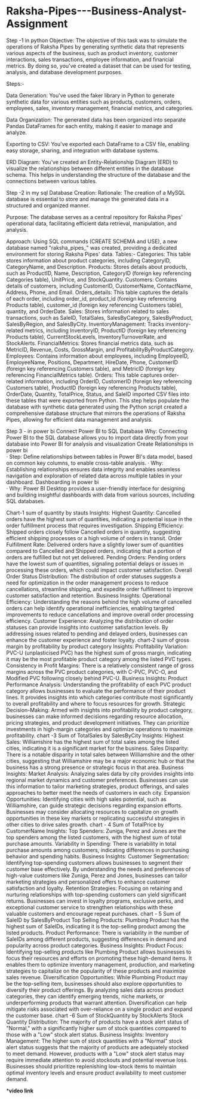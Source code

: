 # Raksha-Pipes---Business-Analyst-Assignment

Step -1 in python
Objective:
The objective of this task was to simulate the operations of Raksha Pipes by generating synthetic data that represents various aspects of the business, such as product inventory, customer interactions, sales transactions, employee information, and financial metrics. By doing so, you've created a dataset that can be used for testing, analysis, and database development purposes.

Steps:-

Data Generation: You've used the faker library in Python to generate synthetic data for various entities such as products, customers, orders, employees, sales, inventory management, financial metrics, and categories.

Data Organization: The generated data has been organized into separate Pandas DataFrames for each entity, making it easier to manage and analyze.

Exporting to CSV: You've exported each DataFrame to a CSV file, enabling easy storage, sharing, and integration with database systems.

ERD Diagram: You've created an Entity-Relationship Diagram (ERD) to visualize the relationships between different entities in the database schema. This helps in understanding the structure of the database and the connections between various tables.

Step -2 in my sql
Database Creation: 
 Rationale: The creation of a MySQL database is essential to store and manage the generated data in a structured and organized manner. 


 Purpose: The database serves as a central repository for Raksha Pipes' operational data, facilitating efficient data retrieval, manipulation, and analysis. 


Approach: Using SQL commands (CREATE SCHEMA and USE), a new database named "raksha_pipes_" was created, providing a dedicated environment for storing Raksha Pipes' data. 
Tables:-
Categories: This table stores information about product categories, including CategoryID, CategoryName, and Description.
Products: Stores details about products, such as ProductID, Name, Description, CategoryID (foreign key referencing Categories table), UnitPrice, and StockQuantity.
Customers: Contains details of customers, including CustomerID, CustomerName, ContactName, Address, Phone, and Email.
Orders_details: This table captures the details of each order, including order_id, product_id (foreign key referencing Products table), customer_id (foreign key referencing Customers table), quantity, and OrderDate.
Sales: Stores information related to sales transactions, such as SaleID, TotalSales, SalesByCategory, SalesByProduct, SalesByRegion, and SalesByCity.
InventoryManagement: Tracks inventory-related metrics, including InventoryID, ProductID (foreign key referencing Products table), CurrentStockLevels, InventoryTurnoverRate, and StockAlerts.
FinancialMetrics: Stores financial metrics data, such as MetricID, Revenue, Costs, GrossMargin, and ProfitabilityByProductCategory.
Employees: Contains information about employees, including EmployeeID, EmployeeName, Positions, Department, HireDate, Phone, CustomerID (foreign key referencing Customers table), and MetricID (foreign key referencing FinancialMetrics table).
Orders: This table captures order-related information, including OrderID, CustomerID (foreign key referencing Customers table), ProductID (foreign key referencing Products table), OrderDate, Quantity, TotalPrice, Status, and SaleID
imported CSV files into these tables that were exported from Python. This step helps populate the database with synthetic data generated using the Python script created a comprehensive database structure that mirrors the operations of Raksha Pipes, allowing for efficient data management and analysis.

Step 3 - in power bi
Connect Power BI to SQL Database 
Why: Connecting Power BI to the SQL database allows you to import data directly from your database into Power BI for analysis and visualization
Create Relationships in power bi  
·        Step: Define relationships between tables in Power BI's data model, based on common key columns, to enable cross-table analysis. 
·        Why: Establishing relationships ensures data integrity and enables seamless navigation and exploration of related data across multiple tables in your dashboard. 
Dashboarding in power bi  
·        Why: Power BI Desktop provides a user-friendly interface for designing and building insightful dashboards with data from various sources, including SQL databases. 
 
Chart-1 sum of quantity by stauts Insights:
Highest Quantity: Cancelled orders have the highest sum of quantities, indicating a potential issue in the order fulfillment process that requires investigation.
Shipping Efficiency: Shipped orders closely follow Cancelled orders in quantity, suggesting efficient shipping processes or a high volume of orders in transit.
Order Fulfillment Rate: Delivered orders have a slightly lower sum of quantities compared to Cancelled and Shipped orders, indicating that a portion of orders are fulfilled but not yet delivered.
Pending Orders: Pending orders have the lowest sum of quantities, signaling potential delays or issues in processing these orders, which could impact customer satisfaction.
Overall Order Status Distribution: The distribution of order statuses suggests a need for optimization in the order management process to reduce cancellations, streamline shipping, and expedite order fulfillment to improve customer satisfaction and retention.
Business Insights:
Operational Efficiency: Understanding the reasons behind the high volume of cancelled orders can help identify operational inefficiencies, enabling targeted improvements to reduce cancellations and improve overall order processing efficiency.
Customer Experience: Analyzing the distribution of order statuses can provide insights into customer satisfaction levels. By addressing issues related to pending and delayed orders, businesses can enhance the customer experience and foster loyalty.
chart-2 sum of gross margin by profitability by product category
Insights:
Profitability Variation: PVC-U (unplasticised PVC) has the highest sum of gross margin, indicating it may be the most profitable product category among the listed PVC types.
Consistency in Profit Margins: There is a relatively consistent range of gross margins across the PVC product categories, with C-PVC, PVC-O, and Modified PVC following closely behind PVC-U.
Business Insights:
Product Performance Analysis: Understanding the profitability of each PVC product category allows businesses to evaluate the performance of their product lines. It provides insights into which categories contribute most significantly to overall profitability and where to focus resources for growth.
Strategic Decision-Making: Armed with insights into profitability by product category, businesses can make informed decisions regarding resource allocation, pricing strategies, and product development initiatives. They can prioritize investments in high-margin categories and optimize operations to maximize profitability.
chart -3 Sum of TotalSales by SalesByCity
Insights:
Highest Sales: Williamshire has the highest sum of total sales among the listed cities, indicating it is a significant market for the business.
Sales Disparity: There is a notable disparity in total sales between Williamshire and the other cities, suggesting that Williamshire may be a major economic hub or that the business has a strong presence or strategic focus in that area.
Business Insights:
Market Analysis: Analyzing sales data by city provides insights into regional market dynamics and customer preferences. Businesses can use this information to tailor marketing strategies, product offerings, and sales approaches to better meet the needs of customers in each city.
Expansion Opportunities: Identifying cities with high sales potential, such as Williamshire, can guide strategic decisions regarding expansion efforts. Businesses may consider allocating resources to capitalize on growth opportunities in these key markets or replicating successful strategies in other cities to drive sales growth.
chart - 4 Sum of TotalPrice by CustomerName
Insights:
Top Spenders: Zuniga, Perez and Jones are the top spenders among the listed customers, with the highest sum of total purchase amounts.
Variability in Spending: There is variability in total purchase amounts among customers, indicating differences in purchasing behavior and spending habits.
Business Insights:
Customer Segmentation: Identifying top-spending customers allows businesses to segment their customer base effectively. By understanding the needs and preferences of high-value customers like Zuniga, Perez and Jones, businesses can tailor marketing strategies and personalized offers to enhance customer satisfaction and loyalty.
Retention Strategies: Focusing on retaining and nurturing relationships with top-spending customers can yield significant returns. Businesses can invest in loyalty programs, exclusive perks, and exceptional customer service to strengthen relationships with these valuable customers and encourage repeat purchases.
chart - 5 Sum of SaleID by SalesByProduct
Top Selling Products: Plumbing Product has the highest sum of SaleIDs, indicating it is the top-selling product among the listed products.
Product Performance: There is variability in the number of SaleIDs among different products, suggesting differences in demand and popularity across product categories.
Business Insights:
Product Focus: Identifying top-selling products like Plumbing Product allows businesses to focus their resources and efforts on promoting these high-demand items. It enables them to optimize inventory management, production, and marketing strategies to capitalize on the popularity of these products and maximize sales revenue.
Diversification Opportunities: While Plumbing Product may be the top-selling item, businesses should also explore opportunities to diversify their product offerings. By analyzing sales data across product categories, they can identify emerging trends, niche markets, or underperforming products that warrant attention. Diversification can help mitigate risks associated with over-reliance on a single product and expand the customer base.
chart -6 Sum of StockQuantity by StockAlerts
Stock Quantity Distribution: The majority of products have a stock alert status of "Normal," with a significantly higher sum of stock quantities compared to those with a "Low" stock alert status. Business Insights:
Inventory Management: The higher sum of stock quantities with a "Normal" stock alert status suggests that the majority of products are adequately stocked to meet demand. However, products with a "Low" stock alert status may require immediate attention to avoid stockouts and potential revenue loss. Businesses should prioritize replenishing low-stock items to maintain optimal inventory levels and ensure product availability to meet customer demand.


***video link**
